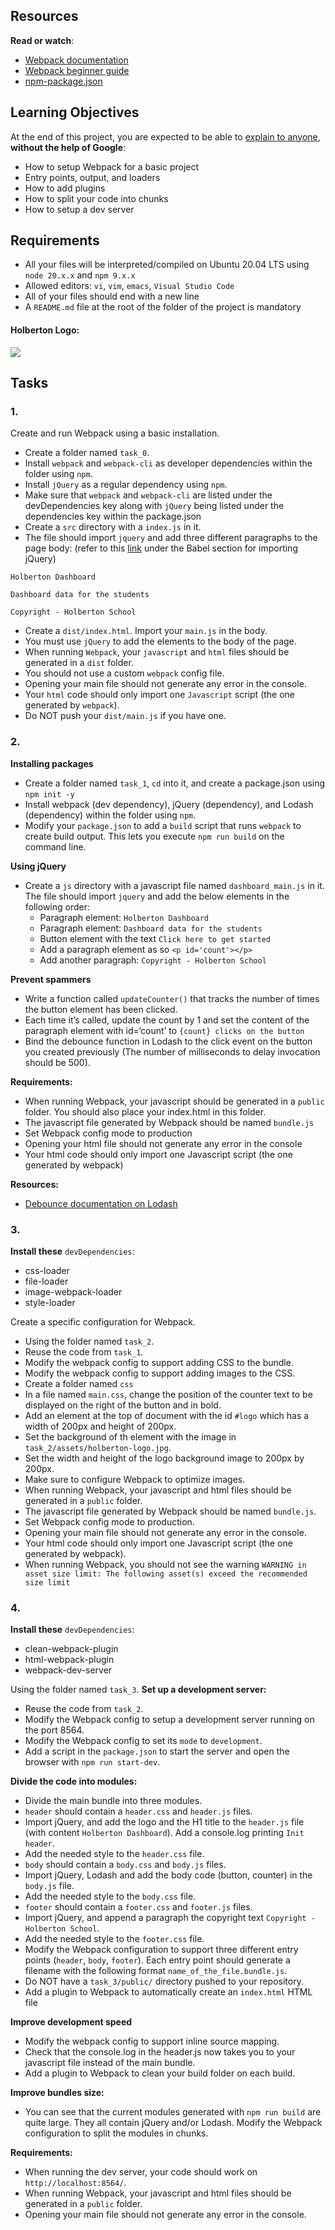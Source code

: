 ## Resources

**Read or watch**:

*   [Webpack documentation](/rltoken/j_Eo1Fx5ddlAk_8R4YK95g "Webpack documentation")
*   [Webpack beginner guide](/rltoken/6ddGUw-ILl5oTqDoc-uzTg "Webpack beginner guide")
*   [npm-package.json](/rltoken/vbLU_yBRAvppEHxSnWla0g "npm-package.json")

## Learning Objectives

At the end of this project, you are expected to be able to [explain to anyone](/rltoken/Jro3_KRVPzkj6zLjvs1mVQ "explain to anyone"), **without the help of Google**:

*   How to setup Webpack for a basic project
*   Entry points, output, and loaders
*   How to add plugins
*   How to split your code into chunks
*   How to setup a dev server

## Requirements

*   All your files will be interpreted/compiled on Ubuntu 20.04 LTS using `node 20.x.x` and `npm 9.x.x`
*   Allowed editors: `vi`, `vim`, `emacs`, `Visual Studio Code`
*   All of your files should end with a new line
*   A `README.md` file at the root of the folder of the project is mandatory

#### Holberton Logo:

![](https://s3.eu-west-3.amazonaws.com/hbtn.intranet/uploads/medias/2019/11/175b85183ecedb529e14.jpg?X-Amz-Algorithm=AWS4-HMAC-SHA256&X-Amz-Credential=AKIA4MYA5JM5DUTZGMZG%2F20250415%2Feu-west-3%2Fs3%2Faws4_request&X-Amz-Date=20250415T074556Z&X-Amz-Expires=86400&X-Amz-SignedHeaders=host&X-Amz-Signature=5fe355e3c3d61933477f2b89b4ecfac004e01f0012dd2c082d5fad3faa0f0c82)

## Tasks

### 1.

Create and run Webpack using a basic installation.

*   Create a folder named `task_0`.
*   Install `webpack` and `webpack-cli` as developer dependencies within the folder using `npm`.
*   Install `jQuery` as a regular dependency using `npm`.
*   Make sure that `webpack` and `webpack-cli` are listed under the devDependencies key along with `jQuery` being listed under the dependencies key within the package.json
*   Create a `src` directory with a `index.js` in it.
*   The file should import `jquery` and add three different paragraphs to the page body: (refer to this [link](/rltoken/XJSRYhglsAljFvprI-PcDQ "link") under the Babel section for importing jQuery)
```
Holberton Dashboard

Dashboard data for the students

Copyright - Holberton School
```
*   Create a `dist/index.html`. Import your `main.js` in the body.
*   You must use `jQuery` to add the elements to the body of the page.
*   When running `Webpack`, your `javascript` and `html` files should be generated in a `dist` folder.
*   You should not use a custom `webpack` config file.
*   Opening your main file should not generate any error in the console.
*   Your `html` code should only import one `Javascript` script (the one generated by `webpack`).
*   Do NOT push your `dist/main.js` if you have one.



### 2.

**Installing packages**

*   Create a folder named `task_1`, `cd` into it, and create a package.json using `npm init -y`
*   Install webpack (dev dependency), jQuery (dependency), and Lodash (dependency) within the folder using `npm`.
*   Modify your `package.json` to add a `build` script that runs `webpack` to create build output. This lets you execute `npm run build` on the command line.

**Using jQuery**

*   Create a `js` directory with a javascript file named `dashboard_main.js` in it. The file should import `jquery` and add the below elements in the following order:
    *   Paragraph element: `Holberton Dashboard`
    *   Paragraph element: `Dashboard data for the students`
    *   Button element with the text `Click here to get started`
    *   Add a paragraph element as so `<p id='count'></p>`
    *   Add another paragraph: `Copyright - Holberton School`

**Prevent spammers**

*   Write a function called `updateCounter()` that tracks the number of times the button element has been clicked.
*   Each time it’s called, update the count by 1 and set the content of the paragraph element with id=‘count’ to `{count} clicks on the button`
*   Bind the debounce function in Lodash to the click event on the button you created previously (The number of milliseconds to delay invocation should be 500).

**Requirements:**

*   When running Webpack, your javascript should be generated in a `public` folder. You should also place your index.html in this folder.
*   The javascript file generated by Webpack should be named `bundle.js`
*   Set Webpack config mode to production
*   Opening your html file should not generate any error in the console
*   Your html code should only import one Javascript script (the one generated by webpack)

**Resources:**

*   [Debounce documentation on Lodash](/rltoken/7QYXiG5Yp93dN0WWCPMpVA " Debounce documentation on Lodash ")



### 3.

**Install these** `devDependencies`:

*   css-loader
*   file-loader
*   image-webpack-loader
*   style-loader

Create a specific configuration for Webpack.

*   Using the folder named `task_2`.
*   Reuse the code from `task_1`.
*   Modify the webpack config to support adding CSS to the bundle.
*   Modify the webpack config to support adding images to the CSS.
*   Create a folder named `css`
*   In a file named `main.css`, change the position of the counter text to be displayed on the right of the button and in bold.
*   Add an element at the top of document with the id `#logo` which has a width of 200px and height of 200px.
*   Set the background of th element with the image in `task_2/assets/holberton-logo.jpg`.
*   Set the width and height of the logo background image to 200px by 200px.
*   Make sure to configure Webpack to optimize images.
*   When running Webpack, your javascript and html files should be generated in a `public` folder.
*   The javascript file generated by Webpack should be named `bundle.js`.
*   Set Webpack config mode to production.
*   Opening your main file should not generate any error in the console.
*   Your html code should only import one Javascript script (the one generated by webpack).
*   When running Webpack, you should not see the warning `WARNING in asset size limit: The following asset(s) exceed the recommended size limit`



### 4.

**Install these** `devDependencies`:

*   clean-webpack-plugin
*   html-webpack-plugin
*   webpack-dev-server

Using the folder named `task_3`. **Set up a development server:**

*   Reuse the code from `task_2`.
*   Modify the Webpack config to setup a development server running on the port 8564.
*   Modify the Webpack config to set its `mode` to `development`.
*   Add a script in the `package.json` to start the server and open the browser with `npm run start-dev`.

**Divide the code into modules:**

*   Divide the main bundle into three modules.
*   `header` should contain a `header.css` and `header.js` files.
*   Import jQuery, and add the logo and the H1 title to the `header.js` file (with content `Holberton Dashboard`). Add a console.log printing `Init header`.
*   Add the needed style to the `header.css` file.
*   `body` should contain a `body.css` and `body.js` files.
*   Import jQuery, Lodash and add the body code (button, counter) in the `body.js` file.
*   Add the needed style to the `body.css` file.
*   `footer` should contain a `footer.css` and `footer.js` files.
*   Import jQuery, and append a paragraph the copyright text `Copyright - Holberton School`.
*   Add the needed style to the `footer.css` file.
*   Modify the Webpack configuration to support three different entry points (`header`, `body`, `footer`). Each entry point should generate a filename with the following format `name_of_the_file.bundle.js`.
*   Do NOT have a `task_3/public/` directory pushed to your repository.
*   Add a plugin to Webpack to automatically create an `index.html` HTML file

**Improve development speed**

*   Modify the webpack config to support inline source mapping.
*   Check that the console.log in the header.js now takes you to your javascript file instead of the main bundle.
*   Add a plugin to Webpack to clean your build folder on each build.

**Improve bundles size:**

*   You can see that the current modules generated with `npm run build` are quite large. They all contain jQuery and/or Lodash. Modify the Webpack configuration to split the modules in chunks.

**Requirements:**

*   When running the dev server, your code should work on `http://localhost:8564/`.
*   When running Webpack, your javascript and html files should be generated in a `public` folder.
*   Opening your main file should not generate any error in the console.
